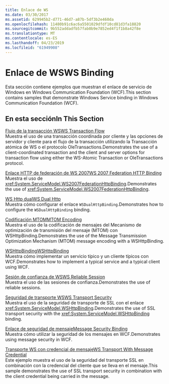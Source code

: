 ```yaml
---
title: Enlace de WS
ms.date: 03/30/2017
ms.assetid: 629945b2-d771-46d7-a87b-5df3b2e460da
ms.openlocfilehash: 11480b91c6ac6a5501029dfdf10cd81d3fa18820
ms.sourcegitcommit: 9b552addadfb57fab0b9e7852ed4f1f1b8a42f8e
ms.translationtype: MT
ms.contentlocale: es-ES
ms.lasthandoff: 04/23/2019
ms.locfileid: "61949908"
---
```

# <a name="ws-binding"></a><span data-ttu-id="bb400-102">Enlace de WS</span><span class="sxs-lookup"><span data-stu-id="bb400-102">WS Binding</span></span>
<span data-ttu-id="bb400-103">Esta sección contiene ejemplos que muestran el enlace de servicio de Windows en Windows Communication Foundation (WCF).</span><span class="sxs-lookup"><span data-stu-id="bb400-103">This section contains samples that demonstrate Windows Service binding in Windows Communication Foundation (WCF).</span></span>  
  
## <a name="in-this-section"></a><span data-ttu-id="bb400-104">En esta sección</span><span class="sxs-lookup"><span data-stu-id="bb400-104">In This Section</span></span>  
 [<span data-ttu-id="bb400-105">Flujo de la transacción WS</span><span class="sxs-lookup"><span data-stu-id="bb400-105">WS Transaction Flow</span></span>](../../../../docs/framework/wcf/samples/ws-transaction-flow.md)  
 <span data-ttu-id="bb400-106">Muestra el uso de una transacción coordinada por cliente y las opciones de servidor y cliente para el flujo de la transacción utilizando la Transacción atómica de WS o el protocolo OleTransactions.</span><span class="sxs-lookup"><span data-stu-id="bb400-106">Demonstrates the use of a client-coordinated transaction and the client and server options for transaction flow using either the WS-Atomic Transaction or OleTransactions protocol.</span></span>  
  
 [<span data-ttu-id="bb400-107">Enlace HTTP de federación de WS 2007</span><span class="sxs-lookup"><span data-stu-id="bb400-107">WS 2007 Federation HTTP Binding</span></span>](../../../../docs/framework/wcf/samples/ws-2007-federation-http-binding.md)  
 <span data-ttu-id="bb400-108">Muestra el uso de <xref:System.ServiceModel.WS2007FederationHttpBinding>.</span><span class="sxs-lookup"><span data-stu-id="bb400-108">Demonstrates the use of <xref:System.ServiceModel.WS2007FederationHttpBinding>.</span></span>  
  
 [<span data-ttu-id="bb400-109">WS Http dual</span><span class="sxs-lookup"><span data-stu-id="bb400-109">WS Dual Http</span></span>](../../../../docs/framework/wcf/samples/ws-dual-http.md)  
 <span data-ttu-id="bb400-110">Muestra cómo configurar el enlace `WSDualHttpBinding`.</span><span class="sxs-lookup"><span data-stu-id="bb400-110">Demonstrates how to configure the `WSDualHttpBinding` binding.</span></span>  
  
 [<span data-ttu-id="bb400-111">Codificación MTOM</span><span class="sxs-lookup"><span data-stu-id="bb400-111">MTOM Encoding</span></span>](../../../../docs/framework/wcf/samples/mtom-encoding.md)  
 <span data-ttu-id="bb400-112">Muestra el uso de la codificación de mensajes del Mecanismo de optimización de transmisión del mensaje (MTOM) con WSHttpBinding.</span><span class="sxs-lookup"><span data-stu-id="bb400-112">Demonstrates the use of the Message Transmission Optimization Mechanism (MTOM) message encoding with a WSHttpBinding.</span></span>  
  
 [<span data-ttu-id="bb400-113">WSHttpBinding</span><span class="sxs-lookup"><span data-stu-id="bb400-113">WSHttpBinding</span></span>](../../../../docs/framework/wcf/samples/wshttpbinding.md)  
 <span data-ttu-id="bb400-114">Muestra cómo implementar un servicio típico y un cliente típicos con WCF.</span><span class="sxs-lookup"><span data-stu-id="bb400-114">Demonstrates how to implement a typical service and a typical client using WCF.</span></span>  
  
 [<span data-ttu-id="bb400-115">Sesión de confianza de WS</span><span class="sxs-lookup"><span data-stu-id="bb400-115">WS Reliable Session</span></span>](../../../../docs/framework/wcf/samples/ws-reliable-session.md)  
 <span data-ttu-id="bb400-116">Muestra el uso de las sesiones de confianza.</span><span class="sxs-lookup"><span data-stu-id="bb400-116">Demonstrates the use of reliable sessions.</span></span>  
  
 [<span data-ttu-id="bb400-117">Seguridad de transporte WS</span><span class="sxs-lookup"><span data-stu-id="bb400-117">WS Transport Security</span></span>](../../../../docs/framework/wcf/samples/ws-transport-security.md)  
 <span data-ttu-id="bb400-118">Muestra el uso de la seguridad de transporte de SSL con el enlace <xref:System.ServiceModel.WSHttpBinding>.</span><span class="sxs-lookup"><span data-stu-id="bb400-118">Demonstrates the use of SSL transport security with the <xref:System.ServiceModel.WSHttpBinding> binding.</span></span>  
  
 [<span data-ttu-id="bb400-119">Enlace de seguridad de mensaje</span><span class="sxs-lookup"><span data-stu-id="bb400-119">Message Security Binding</span></span>](../../../../docs/framework/wcf/samples/message-security-binding.md)  
 <span data-ttu-id="bb400-120">Muestra cómo utilizar la seguridad de los mensajes en WCF.</span><span class="sxs-lookup"><span data-stu-id="bb400-120">Demonstrates using message security in WCF.</span></span>  
  
 [<span data-ttu-id="bb400-121">Transporte WS con credencial de mensaje</span><span class="sxs-lookup"><span data-stu-id="bb400-121">WS Transport With Message Credential</span></span>](../../../../docs/framework/wcf/samples/ws-transport-with-message-credential.md)  
 <span data-ttu-id="bb400-122">Este ejemplo muestra el uso de la seguridad del transporte SSL en combinación con la credencial del cliente que se lleva en el mensaje.</span><span class="sxs-lookup"><span data-stu-id="bb400-122">This sample demonstrates the use of SSL transport security in combination with the client credential being carried in the message.</span></span>
